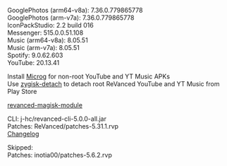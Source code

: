 GooglePhotos (arm64-v8a): 7.36.0.779865778  
GooglePhotos (arm-v7a): 7.36.0.779865778  
IconPackStudio: 2.2 build 016  
Messenger: 515.0.0.51.108  
Music (arm64-v8a): 8.05.51  
Music (arm-v7a): 8.05.51  
Spotify: 9.0.62.603  
YouTube: 20.13.41  

Install [Microg](https://github.com/ReVanced/GmsCore/releases) for non-root YouTube and YT Music APKs  
Use [zygisk-detach](https://github.com/j-hc/zygisk-detach) to detach root ReVanced YouTube and YT Music from Play Store  

[revanced-magisk-module](https://github.com/j-hc/revanced-magisk-module)
  
CLI: j-hc/revanced-cli-5.0.0-all.jar  
Patches: ReVanced/patches-5.31.1.rvp  
[Changelog](https://github.com/ReVanced/revanced-patches/releases/tag/v5.31.1)  

Skipped:  
Patches: inotia00/patches-5.6.2.rvp      

